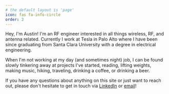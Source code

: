 ```yaml
---
# the default layout is 'page'
icon: fas fa-info-circle
order: 2
---
```


Hey, I'm Austin! I'm an RF engineer interested in all things wireless, RF, and antenna related. Currently I work at Tesla in Palo Alto where I have been since graduating from Santa Clara University with a degree in electrical engineering. 

When I'm not working at my day (and sometimes night) job, I can be found slowly tinkering away at projects I've started, reading, lifting weights, making music, hiking, traveling, drinking a coffee, or drinking a beer.

If you have any questions about anything on this site or just want to reach out, please don't hesitate to get in touch via [LinkedIn](https://www.linkedin.com/in/austin-rothschild-5487747b/) or [email](mailto:aurothschild@gmail.com)!

